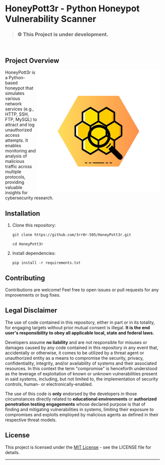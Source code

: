 # HoneyPott3r - Python Honeypot Vulnerability Scanner
>### ⚙️ **This Project is under development.**

<p align="center"> 
<a href="https://www.python.org/"><img alt="" src="https://img.shields.io/badge/python-3.11%2B-blue?logo=python&logoColor=88d4d7"/></a>
     &nbsp;
<a href="https://www.gnu.org/software/bash/"><img alt="" src="https://img.shields.io/badge/bash-5.0+-lightgrey?logo=gnu-bash&logoColor=white"/></a>
     &nbsp;
<a href="https://www.json.org/"><img alt="" src="https://img.shields.io/badge/json-structured-lightblue?logo=json&logoColor=white"/></a>
     &nbsp;
<a href="https://www.mongodb.com/"><img alt="" src="https://img.shields.io/badge/mongodb-6.0+-green?logo=mongodb&logoColor=white"/></a>
     &nbsp;
<a href="https://nmap.org/"><img alt="" src="https://img.shields.io/badge/nmap-7.92+-blue?logo=nmap&logoColor=white"/></a>
     &nbsp;
<a href="https://www.metasploit.com/"><img alt="" src="https://img.shields.io/badge/metasploit-framework-red?logo=metasploit&logoColor=white"/></a>
     &nbsp;
<a href="https://www.openvas.org/"><img alt="" src="https://img.shields.io/badge/openvas-vulnerability%20scanner-green?logo=openvas&logoColor=white"/></a>
     &nbsp;
<a href="https://developer.mozilla.org/en-US/docs/Web"><img alt="" src="https://img.shields.io/badge/web%20technology-HTML%2FCSS%2FJS-blue?logo=html5&logoColor=white"/></a>
     &nbsp;
<a href="https://vercel.com/"><img alt="" src="https://img.shields.io/badge/vercel-deployment-black?logo=vercel&logoColor=white"/></a>
</p>

## Project Overview
<img align="right" alt="HoneyPott3r Logo" src="https://raw.githubusercontent.com/3rr0r-505/HoneyPott3r/main/HoneyPott3r-noBG-hex.png" width="400">
<p align="left">
HoneyPott3r is a Python-based honeypot that simulates various network services (e.g., HTTP, SSH, FTP, MySQL) to attract and log unauthorized access attempts. It enables monitoring and analysis of malicious traffic across multiple protocols, providing valuable insights for cybersecurity research.
</p>

## Installation

1. Clone this repository:
     ```
     git clone https://github.com/3rr0r-505/HoneyPott3r.git
     ```
     ```
     cd HoneyPott3r
     ```
2. Install dependencies:
     ```
     pip install -r requirements.txt
     ```
<!--
## Usage
- Start all honeypot services:
```
python scripts/start_services.py
```
- Monitor traffic and detect attacks:
```
python scripts/monitor_traffic.py
```
- Stop all honeypot services:
```
python scripts/stop_services.py
```
---
## Approach for Development

- [ ] **Identify Flaws in Current Honeypots**  
  Conduct research on existing open-source honeypots to pinpoint their limitations and vulnerabilities.

- [ ] **Discover Attack Vectors**  
  Explore how malicious actors exploit these flaws to compromise systems.

- [ ] **Select an Open-Source Honeypot**  
  Choose a suitable open-source honeypot project as the base for further development.

- [ ] **Mitigate Flaws**  
  Implement features and improvements to address the identified weaknesses, enhancing security and functionality.

- [ ] **Documentation and Research Publication**  
  Document all findings, development steps, and results. Compile this work into a research paper and publish it to contribute to the cybersecurity community.

---
-->
## Contributing
Contributions are welcome! Feel free to open issues or pull requests for any improvements or bug fixes.

## Legal Disclaimer
The use of code contained in this repository, either in part or in its totality,
for engaging targets without prior mutual consent is illegal. **It is
the end user's responsibility to obey all applicable local, state and
federal laws.**

Developers assume **no liability** and are not
responsible for misuses or damages caused by any code contained
in this repository in any event that, accidentally or otherwise, it comes to
be utilized by a threat agent or unauthorized entity as a means to compromise
the security, privacy, confidentiality, integrity, and/or availability of
systems and their associated resources. In this context the term "compromise" is
henceforth understood as the leverage of exploitation of known or unknown vulnerabilities
present in said systems, including, but not limited to, the implementation of
security controls, human- or electronically-enabled.

The use of this code is **only** endorsed by the developers in those
circumstances directly related to **educational environments** or
**authorized penetration testing engagements** whose declared purpose is that
of finding and mitigating vulnerabilities in systems, limiting their exposure
to compromises and exploits employed by malicious agents as defined in their
respective threat models.

## License
This project is licensed under the [MIT License](https://github.com/3rr0r-505/HoneyPot3r/blob/main/LICENSE) - see the LICENSE file for details.

---

